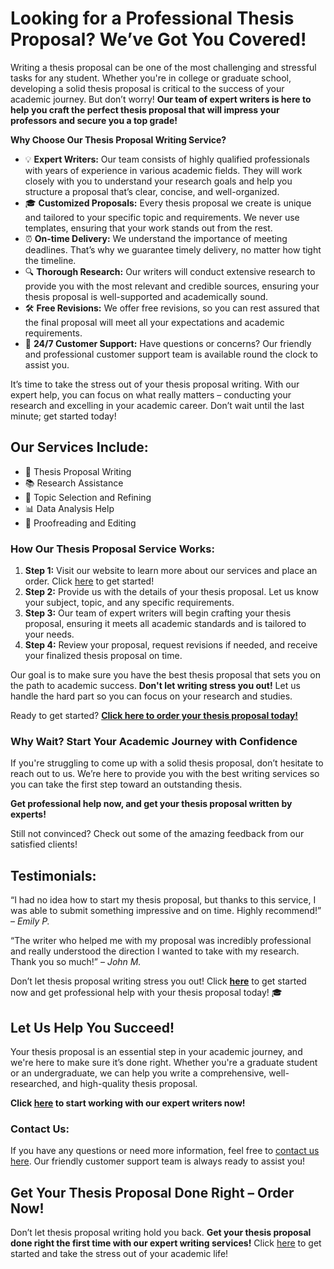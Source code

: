 # Looking for a Professional Thesis Proposal? We’ve Got You Covered!

Writing a thesis proposal can be one of the most challenging and stressful tasks for any student. Whether you're in college or graduate school, developing a solid thesis proposal is critical to the success of your academic journey. But don’t worry! **Our team of expert writers is here to help you craft the perfect thesis proposal that will impress your professors and secure you a top grade!**

**Why Choose Our Thesis Proposal Writing Service?**

- 💡 **Expert Writers:** Our team consists of highly qualified professionals with years of experience in various academic fields. They will work closely with you to understand your research goals and help you structure a proposal that’s clear, concise, and well-organized.
- 🎓 **Customized Proposals:** Every thesis proposal we create is unique and tailored to your specific topic and requirements. We never use templates, ensuring that your work stands out from the rest.
- ⏰ **On-time Delivery:** We understand the importance of meeting deadlines. That’s why we guarantee timely delivery, no matter how tight the timeline.
- 🔍 **Thorough Research:** Our writers will conduct extensive research to provide you with the most relevant and credible sources, ensuring your thesis proposal is well-supported and academically sound.
- 🛠 **Free Revisions:** We offer free revisions, so you can rest assured that the final proposal will meet all your expectations and academic requirements.
- 💬 **24/7 Customer Support:** Have questions or concerns? Our friendly and professional customer support team is available round the clock to assist you.

It’s time to take the stress out of your thesis proposal writing. With our expert help, you can focus on what really matters – conducting your research and excelling in your academic career. Don’t wait until the last minute; get started today!

## Our Services Include:

- 📑 Thesis Proposal Writing
- 📚 Research Assistance
- 📝 Topic Selection and Refining
- 📊 Data Analysis Help
- 📌 Proofreading and Editing

### How Our Thesis Proposal Service Works:

1. **Step 1:** Visit our website to learn more about our services and place an order. Click [here](https://tinyurl.com/topessay?keyword=thesis+proposal) to get started!
2. **Step 2:** Provide us with the details of your thesis proposal. Let us know your subject, topic, and any specific requirements.
3. **Step 3:** Our team of expert writers will begin crafting your thesis proposal, ensuring it meets all academic standards and is tailored to your needs.
4. **Step 4:** Review your proposal, request revisions if needed, and receive your finalized thesis proposal on time.

Our goal is to make sure you have the best thesis proposal that sets you on the path to academic success. **Don't let writing stress you out!** Let us handle the hard part so you can focus on your research and studies.

Ready to get started? [**Click here to order your thesis proposal today!**](https://tinyurl.com/topessay?keyword=thesis+proposal)

### Why Wait? Start Your Academic Journey with Confidence

If you're struggling to come up with a solid thesis proposal, don’t hesitate to reach out to us. We’re here to provide you with the best writing services so you can take the first step toward an outstanding thesis.

**Get professional help now, and get your thesis proposal written by experts!**

Still not convinced? Check out some of the amazing feedback from our satisfied clients!

## Testimonials:

“I had no idea how to start my thesis proposal, but thanks to this service, I was able to submit something impressive and on time. Highly recommend!” – _Emily P._

“The writer who helped me with my proposal was incredibly professional and really understood the direction I wanted to take with my research. Thank you so much!” – _John M._

Don’t let thesis proposal writing stress you out! Click [**here**](https://tinyurl.com/topessay?keyword=thesis+proposal) to get started now and get professional help with your thesis proposal today! 🎓

## Let Us Help You Succeed!

Your thesis proposal is an essential step in your academic journey, and we're here to make sure it’s done right. Whether you're a graduate student or an undergraduate, we can help you write a comprehensive, well-researched, and high-quality thesis proposal.

**Click [here](https://tinyurl.com/topessay?keyword=thesis+proposal) to start working with our expert writers now!**

### Contact Us:

If you have any questions or need more information, feel free to [contact us here](https://tinyurl.com/topessay?keyword=thesis+proposal). Our friendly customer support team is always ready to assist you!

## Get Your Thesis Proposal Done Right – Order Now!

Don’t let thesis proposal writing hold you back. **Get your thesis proposal done right the first time with our expert writing services!** Click [here](https://tinyurl.com/topessay?keyword=thesis+proposal) to get started and take the stress out of your academic life!
